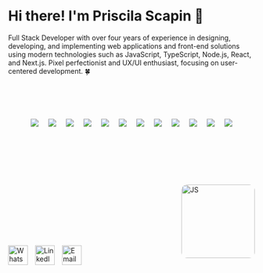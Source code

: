 # Hi there! I'm Priscila Scapin 👋

Full Stack Developer with over four years of experience in designing, developing, and implementing web applications and front-end solutions using modern technologies such as JavaScript, TypeScript, Node.js, React, and Next.js. Pixel perfectionist and UX/UI enthusiast, focusing on user-centered development. 🍀 

<br><br>

<div style="display: flex; gap: 20px; overflow-x: auto; justify-content: center; flex-wrap: nowrap; margin: 40px 0;">

  <img src="https://img.shields.io/badge/JavaScript-F7DF1E?style=for-the-badge&logo=javascript&logoColor=black"/>
  <img src="https://img.shields.io/badge/React-20232A?style=for-the-badge&logo=react&logoColor=61DAFB"/>
  <img src="https://img.shields.io/badge/Next.js-000000?style=for-the-badge&logo=nextdotjs&logoColor=white"/>
  <img src="https://img.shields.io/badge/GraphQL-E10098?style=for-the-badge&logo=graphql&logoColor=white"/>
  <img src="https://img.shields.io/badge/Bootstrap-563D7C?style=for-the-badge&logo=bootstrap&logoColor=white"/>
  <img src="https://img.shields.io/badge/CSS3-1572B6?style=for-the-badge&logo=css3&logoColor=white"/>
  <img src="https://img.shields.io/badge/Node.js-339933?style=for-the-badge&logo=node.js&logoColor=white"/>
  <img src="https://img.shields.io/badge/Styled--Components-DB7093?style=for-the-badge&logo=styled-components&logoColor=white"/>
  <img src="https://img.shields.io/badge/-Zustand-602c3c?style=for-the-badge&logo=zustand&logoColor=white"/>
  <img src="https://img.shields.io/badge/-Recoil-3578E5?style=for-the-badge&logo=recoil&logoColor=white"/>
  <img src="https://img.shields.io/badge/-React%20Hook%20Form-EC5990?style=for-the-badge&logo=reacthookform&logoColor=white"/>
  <img src="https://img.shields.io/badge/-Jest-C21325?style=for-the-badge&logo=jest&logoColor=white"/>
</div>

<br><br>


<div style="display: flex; justify-content: space-between; align-items: center; gap: 20px; margin: 30px 0;">
  
<div style="display: flex; justify-content: flex-end; align-items: flex-end; align-self: end; gap: 15px; height: 100px;">
  <a href="https://api.whatsapp.com/send?1=pt_BR&phone=5511993444383" target="_blank" rel="noopener noreferrer">
    <img src="https://img.shields.io/badge/WhatsApp-25D366?style=for-the-badge&logo=whatsapp&logoColor=white" alt="WhatsApp" height="40"/>
  </a>
  <a href="https://www.linkedin.com/in/priscila-scapin/" target="_blank" rel="noopener noreferrer">
    <img src="https://img.shields.io/badge/LinkedIn-0077B5?style=for-the-badge&logo=linkedin&logoColor=white" alt="LinkedIn" height="40"/>
  </a>
  <a href="mailto:prihscapin@gmail.com">
    <img src="https://img.shields.io/badge/Email-D14836?style=for-the-badge&logo=gmail&logoColor=white" alt="Email" height="40"/>
  </a>
</div>

  <img 
    src="https://camo.githubusercontent.com/e1784ce9f67450bbb344206d1e05579cf4c835b6e84add8e63d1c19b072e7aab/68747470733a2f2f6d69726f2e6d656469756d2e636f6d2f6d61782f313236302f312a2d744f6c644562666a696a786e3956715a65554c71672e676966" 
    alt="JS" 
    height="150" 
    align="right"
    style="border-radius: 12px;"
  />
</div>





<br><br><br>
